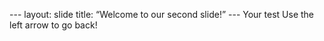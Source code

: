 --- layout: slide title: “Welcome to our second slide!” --- Your test Use the left arrow to go back! 
